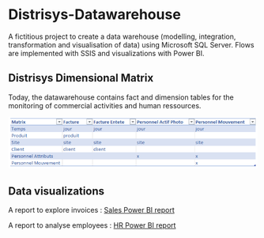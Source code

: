 # Distrisys-Datawarehouse

A fictitious project to create a data warehouse (modelling, integration, transformation and visualisation of data) using Microsoft SQL Server. Flows are implemented with SSIS and visualizations with Power BI.

## Distrisys Dimensional Matrix

Today, the datawarehouse contains fact and dimension tables for the monitoring of commercial activities and human ressources.

<p align="center">
  <img src="https://github.com/thomasdaille/Image-Library/blob/master/DimensionalMatrix.PNG" alt="Distrisys Dimensional Matrix">
</p>

## Data visualizations 

A report to explore invoices : [Sales Power BI report](https://app.powerbi.com/view?r=eyJrIjoiYTFjNGYwYTYtOTEwMS00YmQ0LThiODYtODZjOWVlMzkwMDI4IiwidCI6ImFkMDI4YTY2LTBkNzctNGRmMC04NjVhLWZlNmQxNTRlOTE2NCJ9)

A report to analyse employees : [HR Power BI report](https://app.powerbi.com/view?r=eyJrIjoiZDQ2ODhmNDAtZWFhNC00MmQ1LWE5MTEtZjg0ODQ2MjczOTQzIiwidCI6ImFkMDI4YTY2LTBkNzctNGRmMC04NjVhLWZlNmQxNTRlOTE2NCJ9)
